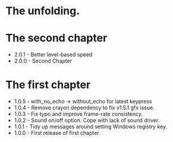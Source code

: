 # The unfolding.

# The second chapter

* 2.0.1 - Better level-based speed
* 2.0.0 - Second Chapter

# The first chapter

* 1.0.5 - with_no_echo -> without_echo for latest keypress
* 1.0.4 - Remove crayon dependency to fix v1.5.1 gfx issue.
* 1.0.3 - Fix typo and improve frame-rate consistency.
* 1.0.2 - Sound on/off option. Cope with lack of sound driver.
* 1.0.1 - Tidy up messages around setting Windows registry key.
* 1.0.0 - First release of first chapter.
